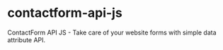 # contactform-api-js
ContactForm API JS - Take care of your website forms with simple data attribute API.
